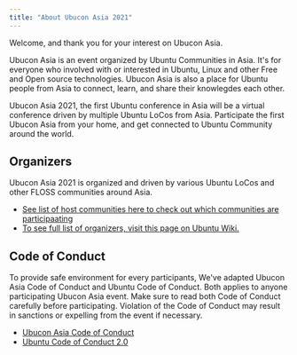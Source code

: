 ```yaml
---
title: "About Ubucon Asia 2021"
---
```

Welcome, and thank you for your interest on Ubucon Asia.

Ubucon Asia is an event organized by Ubuntu Communities in Asia. 
It's for everyone who involved with or interested in Ubuntu, Linux and other Free and Open source technologies.
Ubucon Asia is also a place for Ubuntu people from Asia to connect, learn, and share their knowlegdes each other.

Ubucon Asia 2021, the first Ubuntu conference in Asia will be a virtual conference driven by multiple Ubuntu LoCos from Asia.
Participate the first Ubucon Asia from your home, and get connected to Ubuntu Community around the world.

## Organizers
Ubucon Asia 2021 is organized and driven by various Ubuntu LoCos and other FLOSS communities around Asia.
- [See list of host communities here to check out which communities are participaating](../hosts)
- [To see full list of organizers, visit this page on Ubuntu Wiki.](https://wiki.ubuntu.com/UbuconAsia/2021/Organizers)

## Code of Conduct
To provide safe environment for every participants, We've adapted Ubucon Asia Code of Conduct and Ubuntu Code of Conduct.
Both applies to anyone participating Ubucon Asia event. Make sure to read both Code of Conduct carefully before participating.
Violation of the Code of Conduct may result in sanctions or expelling from the event if necessary.
- [Ubucon Asia Code of Conduct](https://github.com/ubucon-asia/CodeOfConduct/blob/main/UbuconAsiaCodeOfConduct.md)
- [Ubuntu Code of Conduct 2.0](https://ubuntu.com/community/code-of-conduct)